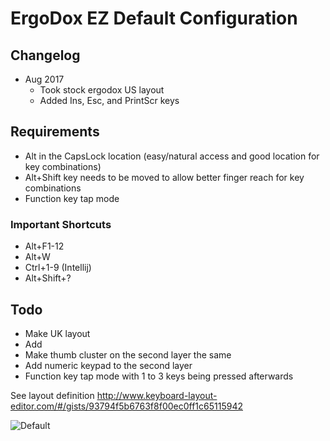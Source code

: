 # ErgoDox EZ Default Configuration

## Changelog

* Aug 2017
  * Took stock ergodox US layout
  * Added Ins, Esc, and PrintScr keys 

## Requirements
* Alt in the CapsLock location (easy/natural access and good location for key combinations)
* Alt+Shift key needs to be moved to allow better finger reach for key combinations
* Function key tap mode

### Important Shortcuts
* Alt+F1-12
* Alt+W
* Ctrl+1-9 (Intellij)
* Alt+Shift+?

## Todo
* Make UK layout
* Add 
* Make thumb cluster on the second layer the same
* Add numeric keypad to the second layer
* Function key tap mode with 1 to 3 keys being pressed afterwards


See layout definition http://www.keyboard-layout-editor.com/#/gists/93794f5b6763f8f00ec0ff1c65115942

![Default](hblob:http://www.keyboard-layout-editor.com/9ea3f327-9e32-46c1-b453-ff12491ebe77)
